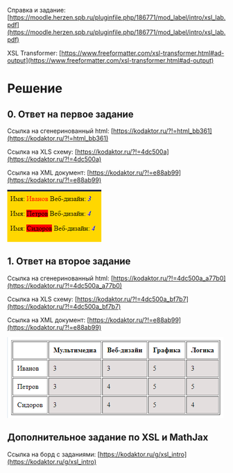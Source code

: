 Справка и задание: [https://moodle.herzen.spb.ru/pluginfile.php/186771/mod_label/intro/xsl_lab.pdf](https://moodle.herzen.spb.ru/pluginfile.php/186771/mod_label/intro/xsl_lab.pdf)

XSL Transformer: [https://www.freeformatter.com/xsl-transformer.html#ad-output](https://www.freeformatter.com/xsl-transformer.html#ad-output)

# Решение

## 0. Ответ на первое задание
Ссылка на сгенеринованный html: [https://kodaktor.ru/?!=html_bb361](https://kodaktor.ru/?!=html_bb361)

Ссылка на XLS схему: [https://kodaktor.ru/?!=4dc500a](https://kodaktor.ru/?!=4dc500a)

Ссылка на XML документ: [https://kodaktor.ru/?!=e88ab99](https://kodaktor.ru/?!=e88ab99)

![Изображение не загрузилось, попробуйте через github](/JS3/img123.png "Результат 1")


## 1. Ответ на второе задание
Ссылка на сгенеринованный html: [https://kodaktor.ru/?!=4dc500a_a77b0](https://kodaktor.ru/?!=4dc500a_a77b0)

Ссылка на XLS схему: [https://kodaktor.ru/?!=4dc500a_bf7b7](https://kodaktor.ru/?!=4dc500a_bf7b7)

Ссылка на XML документ: [https://kodaktor.ru/?!=e88ab99](https://kodaktor.ru/?!=e88ab99)

![Изображение не загрузилось, попробуйте через github](/JS3/img12.png "Результат 1")

## Дополнительное задание по XSL и MathJax

Ссылка на борд с заданиями: [https://kodaktor.ru/g/xsl_intro](https://kodaktor.ru/g/xsl_intro)

